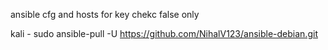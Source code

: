 ansible cfg and hosts for key chekc false only

kali -
sudo ansible-pull -U https://github.com/NihalV123/ansible-debian.git


